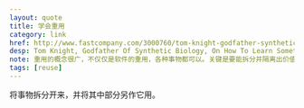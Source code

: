 ```yaml
---
layout: quote
title: 学会重用
category: link
href: http://www.fastcompany.com/3000760/tom-knight-godfather-synthetic-biology-how-learn-something-new
desp: Tom Knight, Godfather Of Synthetic Biology, On How To Learn Something New
note: 重用的概念很广，不仅仅是软件的重用，各种事物都可以。关键是要能拆分并隔离出价值。
tags: [reuse]
---
```



将事物拆分开来，并将其中部分另作它用。



